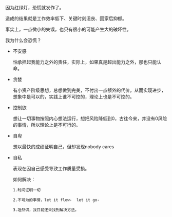 因为红绿灯，恐慌就发作了。

造成的结果就是工作效率低下、关键时刻沮丧、回家后抑郁。

事实上，一点微小的失误，也只有很小的可能产生大的破坏性。

我为什么会恐慌？

- 不安感

  怕承担起我能力之外的责任，实际上，如果真是超出能力之外，那也只能认命。

- 贪婪

  有小资产阶级思想，总想做到完美，不付出一点额外的代价，从而实现进步，想象中是可以的，实践上谁不可控的，理论上也是不可控的。

- 控制欲

  想让一切事物按照内心想法运行，想把风险降低到0，古往今来，并没有0风险的事情，所以理论上是不可行的。

- 自卑
  
  想以最快的成绩证明自己，但却发现nobody cares 

- 自私

  表现在因自己感受导致工作质量受损。
  
  
  
  如何解决：
  
      1.时间证明一切
      
      2.不可为的事情，let it flow-  let it go- 
      
      3.坦然讲，我目前还未找到解决方法。
